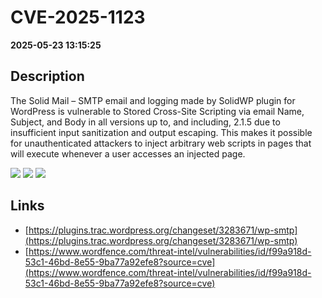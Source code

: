 # CVE-2025-1123

**2025-05-23 13:15:25**

## Description
The Solid Mail – SMTP email and logging made by SolidWP plugin for WordPress is vulnerable to Stored Cross-Site Scripting via email Name, Subject, and Body in all versions up to, and including, 2.1.5 due to insufficient input sanitization and output escaping. This makes it possible for unauthenticated attackers to inject arbitrary web scripts in pages that will execute whenever a user accesses an injected page.

![](https://img.shields.io/static/v1?label=Score&message=7.2&color=red)
![](https://img.shields.io/static/v1?label=Severity&message=HIGH&color=red)
![](https://img.shields.io/static/v1?label=CWE&message=XSS&color=green)

## Links
- [https://plugins.trac.wordpress.org/changeset/3283671/wp-smtp](https://plugins.trac.wordpress.org/changeset/3283671/wp-smtp)
- [https://www.wordfence.com/threat-intel/vulnerabilities/id/f99a918d-53c1-46bd-8e55-9ba77a92efe8?source=cve](https://www.wordfence.com/threat-intel/vulnerabilities/id/f99a918d-53c1-46bd-8e55-9ba77a92efe8?source=cve)
